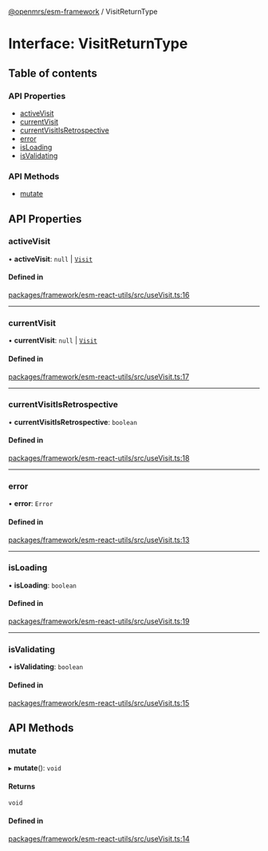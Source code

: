 [@openmrs/esm-framework](../API.md) / VisitReturnType

# Interface: VisitReturnType

## Table of contents

### API Properties

- [activeVisit](VisitReturnType.md#activevisit)
- [currentVisit](VisitReturnType.md#currentvisit)
- [currentVisitIsRetrospective](VisitReturnType.md#currentvisitisretrospective)
- [error](VisitReturnType.md#error)
- [isLoading](VisitReturnType.md#isloading)
- [isValidating](VisitReturnType.md#isvalidating)

### API Methods

- [mutate](VisitReturnType.md#mutate)

## API Properties

### activeVisit

• **activeVisit**: ``null`` \| [`Visit`](Visit.md)

#### Defined in

[packages/framework/esm-react-utils/src/useVisit.ts:16](https://github.com/Vishal772-pixel/openmrs-esm-core/blob/main/packages/framework/esm-react-utils/src/useVisit.ts#L16)

___

### currentVisit

• **currentVisit**: ``null`` \| [`Visit`](Visit.md)

#### Defined in

[packages/framework/esm-react-utils/src/useVisit.ts:17](https://github.com/Vishal772-pixel/openmrs-esm-core/blob/main/packages/framework/esm-react-utils/src/useVisit.ts#L17)

___

### currentVisitIsRetrospective

• **currentVisitIsRetrospective**: `boolean`

#### Defined in

[packages/framework/esm-react-utils/src/useVisit.ts:18](https://github.com/Vishal772-pixel/openmrs-esm-core/blob/main/packages/framework/esm-react-utils/src/useVisit.ts#L18)

___

### error

• **error**: `Error`

#### Defined in

[packages/framework/esm-react-utils/src/useVisit.ts:13](https://github.com/Vishal772-pixel/openmrs-esm-core/blob/main/packages/framework/esm-react-utils/src/useVisit.ts#L13)

___

### isLoading

• **isLoading**: `boolean`

#### Defined in

[packages/framework/esm-react-utils/src/useVisit.ts:19](https://github.com/Vishal772-pixel/openmrs-esm-core/blob/main/packages/framework/esm-react-utils/src/useVisit.ts#L19)

___

### isValidating

• **isValidating**: `boolean`

#### Defined in

[packages/framework/esm-react-utils/src/useVisit.ts:15](https://github.com/Vishal772-pixel/openmrs-esm-core/blob/main/packages/framework/esm-react-utils/src/useVisit.ts#L15)

## API Methods

### mutate

▸ **mutate**(): `void`

#### Returns

`void`

#### Defined in

[packages/framework/esm-react-utils/src/useVisit.ts:14](https://github.com/Vishal772-pixel/openmrs-esm-core/blob/main/packages/framework/esm-react-utils/src/useVisit.ts#L14)

